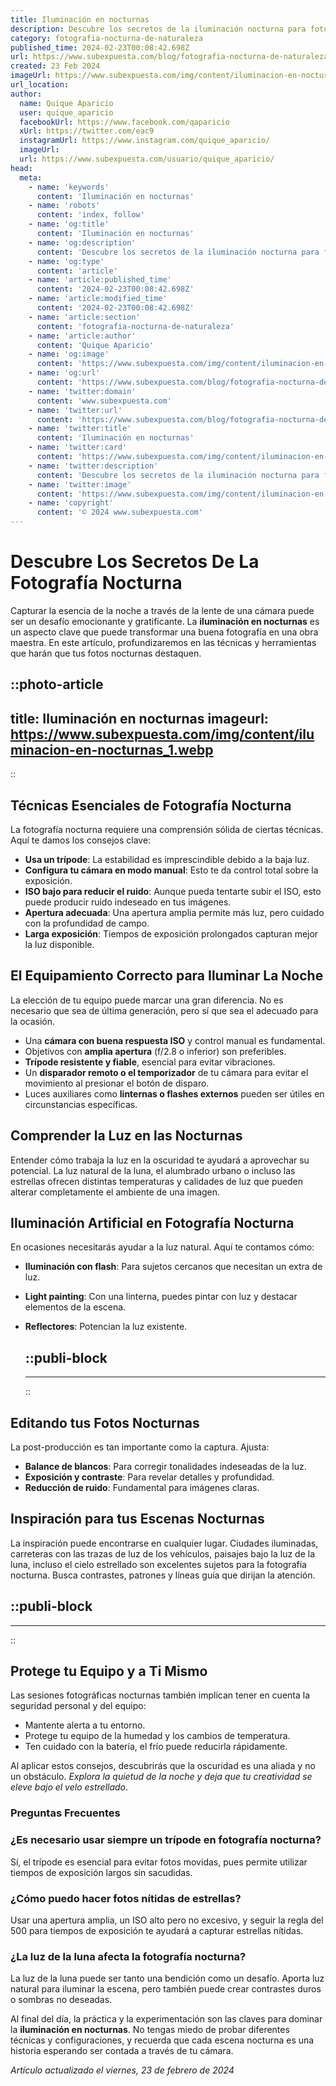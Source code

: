 ```yaml
---
title: Iluminación en nocturnas
description: Descubre los secretos de la iluminación nocturna para fotografías que capturan la magia de la noche. Consejos profesionales para resultados asombrosos.
category: fotografia-nocturna-de-naturaleza
published_time: 2024-02-23T00:08:42.698Z
url: https://www.subexpuesta.com/blog/fotografia-nocturna-de-naturaleza/iluminacion-en-nocturnas
created: 23 Feb 2024
imageUrl: https://www.subexpuesta.com/img/content/iluminacion-en-nocturnas_1.webp
url_location:
author:
  name: Quique Aparicio
  user: quique_aparicio
  facebookUrl: https://www.facebook.com/qaparicio
  xUrl: https://twitter.com/eac9
  instagramUrl: https://www.instagram.com/quique_aparicio/
  imageUrl: 
  url: https://www.subexpuesta.com/usuario/quique_aparicio/
head:
  meta:
    - name: 'keywords'
      content: 'Iluminación en nocturnas'
    - name: 'robots'
      content: 'index, follow'
    - name: 'og:title'
      content: 'Iluminación en nocturnas'
    - name: 'og:description'
      content: 'Descubre los secretos de la iluminación nocturna para fotografías que capturan la magia de la noche. Consejos profesionales para resultados asombrosos.'
    - name: 'og:type'
      content: 'article'
    - name: 'article:published_time'
      content: '2024-02-23T00:08:42.698Z'
    - name: 'article:modified_time'
      content: '2024-02-23T00:08:42.698Z'
    - name: 'article:section'
      content: 'fotografia-nocturna-de-naturaleza'
    - name: 'article:author'
      content: 'Quique Aparicio'
    - name: 'og:image'
      content: 'https://www.subexpuesta.com/img/content/iluminacion-en-nocturnas_1.webp'
    - name: 'og:url'
      content: 'https://www.subexpuesta.com/blog/fotografia-nocturna-de-naturaleza/iluminacion-en-nocturnas'
    - name: 'twitter:domain'
      content: 'www.subexpuesta.com'
    - name: 'twitter:url'
      content: 'https://www.subexpuesta.com/blog/fotografia-nocturna-de-naturaleza/iluminacion-en-nocturnas'
    - name: 'twitter:title'
      content: 'Iluminación en nocturnas'
    - name: 'twitter:card'
      content: 'https://www.subexpuesta.com/img/content/iluminacion-en-nocturnas_1.webp'
    - name: 'twitter:description'
      content: 'Descubre los secretos de la iluminación nocturna para fotografías que capturan la magia de la noche. Consejos profesionales para resultados asombrosos.'
    - name: 'twitter:image'
      content: 'https://www.subexpuesta.com/img/content/iluminacion-en-nocturnas_1.webp'
    - name: 'copyright'
      content: '© 2024 www.subexpuesta.com'
---
```

# Descubre Los Secretos De La Fotografía Nocturna

Capturar la esencia de la noche a través de la lente de una cámara puede ser un desafío emocionante y gratificante. La **iluminación en nocturnas** es un aspecto clave que puede transformar una buena fotografía en una obra maestra. En este artículo, profundizaremos en las técnicas y herramientas que harán que tus fotos nocturnas destaquen.


::photo-article
---
title: Iluminación en nocturnas
imageurl: https://www.subexpuesta.com/img/content/iluminacion-en-nocturnas_1.webp
---
::


## Técnicas Esenciales de Fotografía Nocturna

La fotografía nocturna requiere una comprensión sólida de ciertas técnicas. Aquí te damos los consejos clave:

- **Usa un trípode**: La estabilidad es imprescindible debido a la baja luz.
- **Configura tu cámara en modo manual**: Esto te da control total sobre la exposición.
- **ISO bajo para reducir el ruido**: Aunque pueda tentarte subir el ISO, esto puede producir ruido indeseado en tus imágenes.
- **Apertura adecuada**: Una apertura amplia permite más luz, pero cuidado con la profundidad de campo.
- **Larga exposición**: Tiempos de exposición prolongados capturan mejor la luz disponible.

## El Equipamiento Correcto para Iluminar La Noche

La elección de tu equipo puede marcar una gran diferencia. No es necesario que sea de última generación, pero sí que sea el adecuado para la ocasión.

- Una **cámara con buena respuesta ISO** y control manual es fundamental.
- Objetivos con **amplia apertura** (f/2.8 o inferior) son preferibles.
- **Trípode resistente y fiable**, esencial para evitar vibraciones.
- Un **disparador remoto o el temporizador** de tu cámara para evitar el movimiento al presionar el botón de disparo.
- Luces auxiliares como **linternas o flashes externos** pueden ser útiles en circunstancias específicas.

## Comprender la Luz en las Nocturnas

Entender cómo trabaja la luz en la oscuridad te ayudará a aprovechar su potencial. La luz natural de la luna, el alumbrado urbano o incluso las estrellas ofrecen distintas temperaturas y calidades de luz que pueden alterar completamente el ambiente de una imagen.

## Iluminación Artificial en Fotografía Nocturna

En ocasiones necesitarás ayudar a la luz natural. Aquí te contamos cómo:

- **Iluminación con flash**: Para sujetos cercanos que necesitan un extra de luz.
- **Light painting**: Con una linterna, puedes pintar con luz y destacar elementos de la escena.
- **Reflectores**: Potencian la luz existente.


  ::publi-block
  ---
  ---
  ::
  
  
## Editando tus Fotos Nocturnas

La post-producción es tan importante como la captura. Ajusta:
  
- **Balance de blancos**: Para corregir tonalidades indeseadas de la luz.
- **Exposición y contraste**: Para revelar detalles y profundidad.
- **Reducción de ruido**: Fundamental para imágenes claras.

## Inspiración para tus Escenas Nocturnas
  
La inspiración puede encontrarse en cualquier lugar. Ciudades iluminadas, carreteras con las trazas de luz de los vehículos, paisajes bajo la luz de la luna, incluso el cielo estrellado son excelentes sujetos para la fotografía nocturna. Busca contrastes, patrones y líneas guía que dirijan la atención.


  ::publi-block
  ---
  ---
  ::
  
  
## Protege tu Equipo y a Ti Mismo
  
Las sesiones fotográficas nocturnas también implican tener en cuenta la seguridad personal y del equipo:

- Mantente alerta a tu entorno.
- Protege tu equipo de la humedad y los cambios de temperatura.
- Ten cuidado con la batería, el frío puede reducirla rápidamente.

Al aplicar estos consejos, descubrirás que la oscuridad es una aliada y no un obstáculo. *Explora la quietud de la noche y deja que tu creatividad se eleve bajo el velo estrellado*.

### Preguntas Frecuentes

### ¿Es necesario usar siempre un trípode en fotografía nocturna?
Sí, el trípode es esencial para evitar fotos movidas, pues permite utilizar tiempos de exposición largos sin sacudidas.

### ¿Cómo puedo hacer fotos nítidas de estrellas?
Usar una apertura amplia, un ISO alto pero no excesivo, y seguir la regla del 500 para tiempos de exposición te ayudará a capturar estrellas nítidas.

### ¿La luz de la luna afecta la fotografía nocturna?
La luz de la luna puede ser tanto una bendición como un desafío. Aporta luz natural para iluminar la escena, pero también puede crear contrastes duros o sombras no deseadas.

Al final del día, la práctica y la experimentación son las claves para dominar la **iluminación en nocturnas**. No tengas miedo de probar diferentes técnicas y configuraciones, y recuerda que cada escena nocturna es una historia esperando ser contada a través de tu cámara.

_Artículo actualizado el viernes, 23 de febrero de 2024_